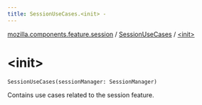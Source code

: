 ```yaml
---
title: SessionUseCases.<init> - 
---
```


[mozilla.components.feature.session](../index.html) / [SessionUseCases](index.html) / [&lt;init&gt;](./-init-.html)

# &lt;init&gt;

`SessionUseCases(sessionManager: SessionManager)`

Contains use cases related to the session feature.

